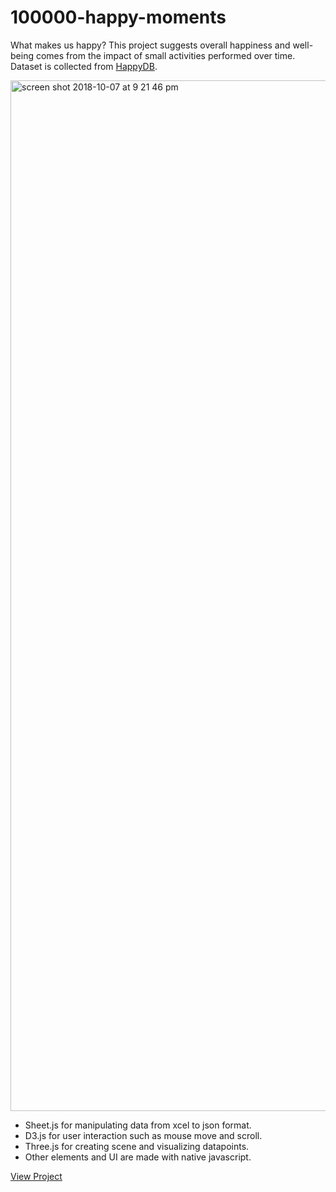 # 100000-happy-moments

What makes us happy? This project suggests overall happiness and well-being comes from the impact of small activities performed over time. Dataset is collected from [HappyDB](https://github.com/rit-public/HappyDB).

<img width="1649" alt="screen shot 2018-10-07 at 9 21 46 pm" src="https://user-images.githubusercontent.com/31669188/46592532-af01ce80-ca91-11e8-9c55-f65d2f2b6ff3.png">


* Sheet.js for manipulating data from xcel to json format. 
* D3.js for user interaction such as mouse move and scroll. 
* Three.js for creating scene and visualizing datapoints. 
* Other elements and UI are made with native javascript. 

[View Project](https://byjoohyunpark.github.io/100000-happy-moments/)
